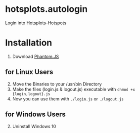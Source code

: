 # hotsplots.autologin
Login into Hotsplots-Hotspots

# Installation
1. Download [Phantom.JS](http://phantomjs.org/download.html)
## for Linux Users
2. Move the Binaries to your /usr/bin Directory
3. Make the files (login.js & logout.js) executable with `chmod +x {login,logout}.js`
4. Now you can use them with `./login.js` or `./logout.js`

## for Windows Users
2. Uninstall Windows 10
